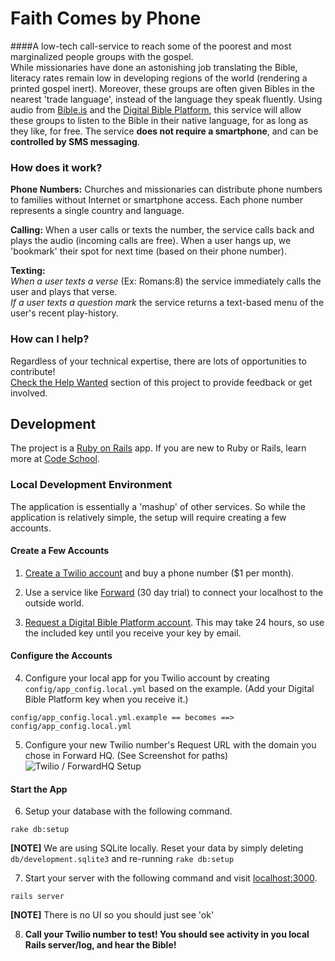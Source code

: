 # Faith Comes by Phone
####A low-tech call-service to reach some of the poorest and most marginalized people groups with the gospel.  
While missionaries have done an astonishing job translating the Bible, literacy rates remain low in developing regions of the world (rendering a printed gospel inert).  Moreover, these groups are often given Bibles in the nearest 'trade language', instead of the language they speak fluently.  Using audio from [Bible.is](http://www.bible.is/) and the [Digital Bible Platform](http://www.digitalbibleplatform.com/), this service will allow these groups to listen to the Bible in their native language, for as long as they like, for free. The service **does not require a smartphone**, and can be **controlled by SMS messaging**.


### How does it work?
**Phone Numbers:** Churches and missionaries can distribute phone numbers to families without Internet or smartphone access.  Each phone number represents a single country and language.  

**Calling:**
When a user calls or texts the number, the service calls back and plays the audio (incoming calls are free). When a user hangs up, we 'bookmark' their spot for next time (based on their phone number). 

**Texting:**  
_When a user texts a verse_ (Ex: Romans:8) the service immediately calls the user and plays that verse.  
_If a user texts a question mark_ the service returns a text-based menu of the user's recent play-history.


### How can I help?
Regardless of your technical expertise, there are lots of opportunities to contribute!  
[Check the Help Wanted](https://github.com/cornerstone-sf/faith_comes_by_phone/issues?labels=help+wanted&page=1&state=open) section of this project to provide feedback or get involved.

## Development
The project is a [Ruby on Rails](http://rubyonrails.org/) app.  If you are new to Ruby or Rails, learn more at [Code School](https://www.codeschool.com/paths/ruby).  

### Local Development Environment
The application is essentially a 'mashup' of other services.  So while the application is relatively simple, the setup will require creating a few accounts.  

#### Create a Few Accounts
1) [Create a Twilio account](https://www.twilio.com/try-twilio) and buy a phone number ($1 per month).
  
2) Use a service like [Forward](https://forwardhq.com/) (30 day trial) to connect your localhost to the outside world.

3) [Request a Digital Bible Platform account](http://www.digitalbibleplatform.com/signup/).  This may take 24 hours, so use the included key until you receive your key by email.

#### Configure the Accounts
4) Configure your local app for you Twilio account by creating ``config/app_config.local.yml`` based on the example. (Add your Digital Bible Platform key when you receive it.)
  ```
  config/app_config.local.yml.example == becomes ==> config/app_config.local.yml
  ```
      
5) Configure your new Twilio number's Request URL with the domain you chose in Forward HQ. (See Screenshot for paths)  
  ![Twilio / ForwardHQ Setup](https://raw.githubusercontent.com/cornerstone-sf/faith_comes_by_phone/master/docs/config-twilio-number.png)  

#### Start the App
6) Setup your database with the following command.
  ```
  rake db:setup
  ```  
  **[NOTE]** We are using SQLite locally.  Reset your data by simply deleting ``db/development.sqlite3`` and re-running ``rake db:setup``

7) Start your server with the following command and visit [localhost:3000](localhost:3000/health).
  ```
  rails server
  ```  
  **[NOTE]** There is no UI so you should just see 'ok'

  
8) **Call your Twilio number to test!  You should see activity in you local Rails server/log, and hear the Bible!**


